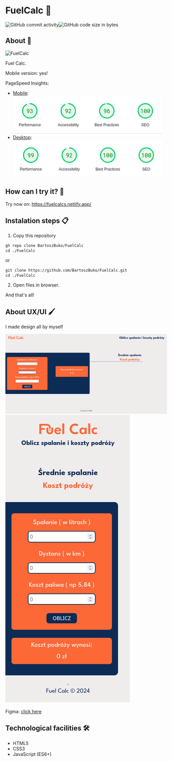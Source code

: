 # FuelCalc 👋

<div style="display: flex;">
  <img alt="GitHub commit activity" src="https://img.shields.io/github/commit-activity/m/BartoszBuko/FuelCalc">
  <img alt="GitHub code size in bytes" src="https://img.shields.io/github/languages/code-size/BartoszBuko/FuelCalc">
</div>

## About 👀

<img src="https://socialify.git.ci/BartoszBuko/FuelCalc/image?description=1&descriptionEditable=Calculate%20fuel%20consumption%20and%20trip%20price&font=Inter&language=1&name=1&owner=1&pattern=Solid&theme=Dark" alt="FuelCalc" width="640" height="320" />

Fuel Calc. <br/>

Mobile version: yes!

PageSpeed Insights:

- [Mobile](https://pagespeed.web.dev/analysis/https-fuelcalcs-netlify-app/1d2f4542x5?hl=en&form_factor=mobile): <br/>
  ![image](./githubimages/mobile-insights.png) <br/>
- [Desktop](https://pagespeed.web.dev/analysis/https-fuelcalcs-netlify-app/1d2f4542x5?hl=en&form_factor=desktop): <br/>
  ![image](./githubimages/desktop-insights.png)

## How can I try it? 🤔

Try now on: https://fuelcalcs.netlify.app/ <br/>

## Instalation steps 📋

1. Copy this repository

```
gh repo clone BartoszBuko/FuelCalc
cd ./FuelCalc
```

or

```
git clone https://github.com/BartoszBuko/FuelCalc.git
cd ./FuelCalc
```

2. Open files in browser.

And that's all!

## About UX/UI 🖌️

I made design all by myself

![image](./githubimages/desktop-page.png)
![image](./githubimages/mobile-page.png)

Figma: [click here](https://www.figma.com/file/loNidJIspbYr7Ovkaar3Ue/portfolio?type=design&node-id=0%3A1&t=dCv3DtJCBgh5dOl3-1) <br>

## Technological facilities 🛠️

- HTML5
- CSS3
- JavaScript (ES6+)

